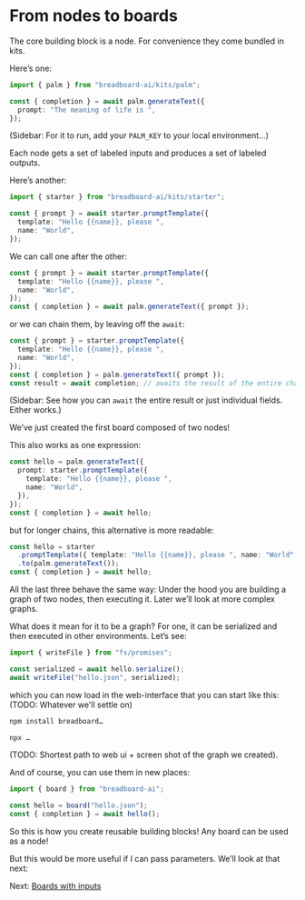 # From nodes to boards

The core building block is a node. For convenience they come bundled in kits.

Here’s one:

```ts
import { palm } from "breadboard-ai/kits/palm";

const { completion } = await palm.generateText({
  prompt: "The meaning of life is ",
});
```

(Sidebar: For it to run, add your `PALM_KEY` to your local environment…)

Each node gets a set of labeled inputs and produces a set of labeled outputs.

Here’s another:

```ts
import { starter } from "breadboard-ai/kits/starter";

const { prompt } = await starter.promptTemplate({
  template: "Hello {{name}}, please ",
  name: "World",
});
```

We can call one after the other:

```ts
const { prompt } = await starter.promptTemplate({
  template: "Hello {{name}}, please ",
  name: "World",
});
const { completion } = await palm.generateText({ prompt });
```

or we can chain them, by leaving off the `await`:

```ts
const { prompt } = starter.promptTemplate({
  template: "Hello {{name}}, please ",
  name: "World",
});
const { completion } = palm.generateText({ prompt });
const result = await completion; // awaits the result of the entire chain
```

(Sidebar: See how you can `await` the entire result or just individual fields.
Either works.)

We’ve just created the first board composed of two nodes!

This also works as one expression:

```ts
const hello = palm.generateText({
  prompt: starter.promptTemplate({
    template: "Hello {{name}}, please ",
    name: "World",
  }),
});
const { completion } = await hello;
```

but for longer chains, this alternative is more readable:

```ts
const hello = starter
  .promptTemplate({ template: "Hello {{name}}, please ", name: "World" })
  .to(palm.generateText());
const { completion } = await hello;
```

All the last three behave the same way: Under the hood you are building a graph
of two nodes, then executing it. Later we’ll look at more complex graphs.

What does it mean for it to be a graph? For one, it can be serialized and then
executed in other environments. Let’s see:

```ts
import { writeFile } from "fs/promises";

const serialized = await hello.serialize();
await writeFile("hello.json", serialized);
```

which you can now load in the web-interface that you can start like this:
(TODO: Whatever we'll settle on)

```sh
npm install breadboard…

npx …
```

(TODO: Shortest path to web ui + screen shot of the graph we created).

And of course, you can use them in new places:

```ts
import { board } from "breadboard-ai";

const hello = board("hello.json");
const { completion } = await hello();
```

So this is how you create reusable building blocks! Any board can be used as a
node!

But this would be more useful if I can pass parameters. We’ll look at that next:

Next: [Boards with inputs](3-recipes-with-inputs.md)
